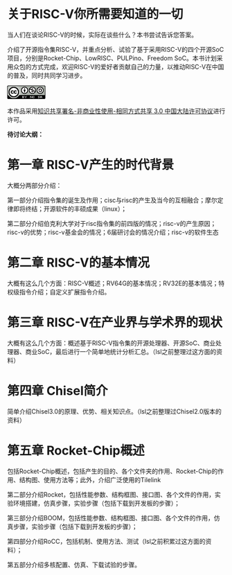 # 关于RISC-V你所需要知道的一切

当人们在谈论RISC-V的时候，实际在谈些什么？本书尝试告诉您答案。

介绍了开源指令集RISC-V，并重点分析、试验了基于采用RISC-V的四个开源SoC项目，分别是Rocket-Chip、LowRISC、PULPino、Freedom SoC。本书计划采用众包的方式完成，欢迎RISC-V的爱好者贡献自己的力量，以推动RISC-V在中国的普及，同时共同学习进步。

[![](/assets/import.png)](https://creativecommons.org/licenses/by-nc-sa/3.0/cn/)

本作品采用[知识共享署名-非商业性使用-相同方式共享 3.0 中国大陆许可协议](https://creativecommons.org/licenses/by-nc-sa/3.0/cn/)进行许可。

**待讨论大纲：**

# 第一章 RISC-V产生的时代背景

大概分两部分介绍：

第一部分介绍指令集的诞生及作用；cisc与risc的产生及当今的互相融合；摩尔定律即将终结；开源软件的丰硕成果（linux）；

第二部分介绍伯克利大学对于risc指令集的前四版的情况；risc-v的产生原因；risc-v的优势；risc-v基金会的情况；6届研讨会的情况介绍；risc-v的软件生态

# 第二章 RISC-V的基本情况

大概有这么几个方面：RISC-V概述；RV64G的基本情况；RV32E的基本情况；特权级指令介绍；自定义扩展指令介绍。

# 第三章 RISC-V在产业界与学术界的现状

大概有这么几个方面：概述基于RISC-V指令集的开源处理器、开源SoC、商业处理器、商业SoC，最后进行一个简单地统计分析汇总。（lsl之前整理过这方面的资料）

# 第四章 Chisel简介

简单介绍Chisel3.0的原理、优势、相关知识点。（lsl之前整理过Chisel2.0版本的资料）

# 第五章 Rocket-Chip概述

包括Rocket-Chip概述，包括产生的目的、各个文件夹的作用、Rocket-Chip的作用、结构图、使用方法等；此外，介绍广泛使用的Tilelink

第二部分介绍Rocket，包括性能参数、结构框图、接口图、各个文件的作用，实验环境搭建，仿真步骤，实验步骤（包括下载到开发板的步骤）；

第三部分介绍BOOM，包括性能参数、结构框图、接口图、各个文件的作用，仿真步骤，实验步骤（包括下载到开发板的步骤）；

第四部分介绍RoCC，包括机制、使用方法、测试（lsl之前积累过这方面的资料）；

第五部分介绍多核配置、仿真、下载试验的步骤。

